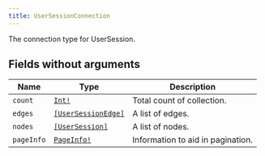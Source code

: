 ```yaml
---
title: UserSessionConnection
---
```


The connection type for UserSession.

## Fields without arguments

| Name | Type | Description |
|------|------|-------------|
| `count` | [`Int!`](../scalar/int.md) | Total count of collection. |
| `edges` | [`[UserSessionEdge]`](../object/usersessionedge.md) | A list of edges. |
| `nodes` | [`[UserSession]`](../object/usersession.md) | A list of nodes. |
| `pageInfo` | [`PageInfo!`](../object/pageinfo.md) | Information to aid in pagination. |


